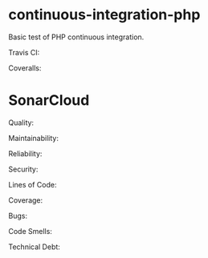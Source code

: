 # continuous-integration-php
Basic test of PHP continuous integration.

Travis CI: 

Coveralls: 

# SonarCloud

Quality: 

Maintainability: 

Reliability: 

Security: 

Lines of Code: 

Coverage: 

Bugs: 

Code Smells: 

Technical Debt: 
